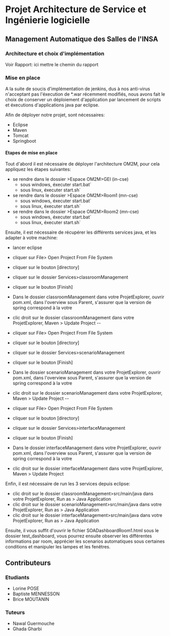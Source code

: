 # Projet Architecture de Service et Ingénierie logicielle

## Management Automatique des Salles de l'INSA

### Architecture et choix d'implémentation

Voir Rapport: ici mettre le chemin du rapport

### Mise en place

A la suite de soucis d'implémentation de jenkins, dus à nos anti-virus n'acceptant pas l'éxecution de *.war récemment modifiés, nous avons fait le choix de conserver un déploiement d'application par lancement de scripts et éxecutions d'applications java par eclipse.

Afin de déployer notre projet, sont nécessaires:
* Eclipse
* Maven
* Tomcat
* Springboot

#### Etapes de mise en place


Tout d'abord il est nécessaire de déployer l'architecture OM2M, pour cela appliquez les étapes suivantes:


* se rendre dans le dossier >Espace OM2M>GEI (in-cse)
	* sous windows, éxecuter start.bat`
	* sous linux, éxecuter start.sh`
* se rendre dans le dossier >Espace OM2M>Room1 (mn-cse)
	* sous windows, éxecuter start.bat`
	* sous linux, éxecuter start.sh`
* se rendre dans le dossier >Espace OM2M>Room2 (mn-cse)
	* sous windows, éxecuter start.bat`
	* sous linux, éxecuter start.sh`


Ensuite, il est nécessaire de récupérer les différents services java, et les adapter à votre machine:


* lancer eclipse

* cliquer sur File> Open Project From File System
* cliquer sur le bouton [directory]
* cliquer sur le dossier Services>classroomManagement
* cliquer sur le bouton [Finish]
* Dans le dossier classroomManagement dans votre ProjetExplorer, ouvrir pom.xml, dans l'overview sous Parent, s'assurer que la version de spring correspond à la votre
* clic droit sur le dossier classroomManagement dans votre ProjetExplorer, Maven > Update Project
--  
* cliquer sur File> Open Project From File System
* cliquer sur le bouton [directory]
* cliquer sur le dossier Services>scenarioManagement
* cliquer sur le bouton [Finish]
* Dans le dossier scenarioManagement dans votre ProjetExplorer, ouvrir pom.xml, dans l'overview sous Parent, s'assurer que la version de spring correspond à la votre
* clic droit sur le dossier scenarioManagement dans votre ProjetExplorer, Maven > Update Project
--  
* cliquer sur File> Open Project From File System
* cliquer sur le bouton [directory]
* cliquer sur le dossier Services>interfaceManagement
* cliquer sur le bouton [Finish]
* Dans le dossier interfaceManagement dans votre ProjetExplorer, ouvrir pom.xml, dans l'overview sous Parent, s'assurer que la version de spring correspond à la votre
* clic droit sur le dossier interfaceManagement dans votre ProjetExplorer, Maven > Update Project


Enfin, il est nécessaire de run les 3 services depuis eclipse:

* clic droit sur le dossier classroomManagement>src/main/java dans votre ProjetExplorer, Run as > Java Application
* clic droit sur le dossier scenarioManagement>src/main/java dans votre ProjetExplorer, Run as > Java Application
* clic droit sur le dossier interfaceManagement>src/main/java dans votre ProjetExplorer, Run as > Java Application


Ensuite, il vous suffit d'ouvrir le fichier SOADashboardRoom1.html sous le dossier test_dashboard, vous pourrez ensuite observer les différentes informations par room, apprécier les scenarios automatiques sous certaines conditions et manipuler les lampes et les fenêtres.

## Contributeurs

### Etudiants

* Lorine POSE
* Baptiste MENNESSON
* Brice MOUTANIN

### Tuteurs

* Nawal Guermouche
* Ghada Gharbi